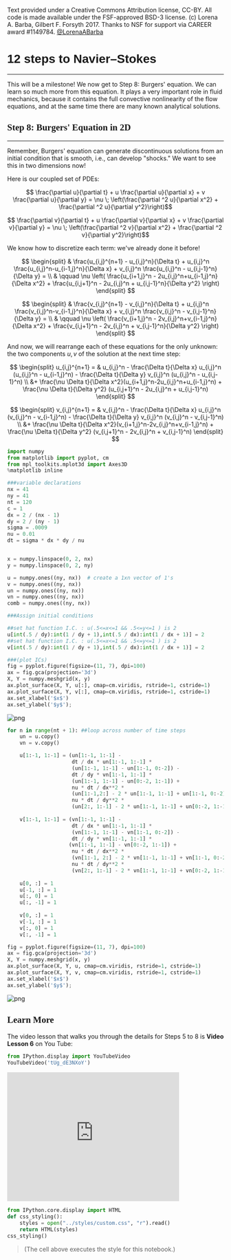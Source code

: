 Text provided under a Creative Commons Attribution license, CC-BY.  All code is made available under the FSF-approved BSD-3 license.  (c) Lorena A. Barba, Gilbert F. Forsyth 2017. Thanks to NSF for support via CAREER award #1149784.
[@LorenaABarba](https://twitter.com/LorenaABarba)

12 steps to Navier–Stokes
=====
***

This will be a milestone! We now get to Step 8: Burgers' equation. We can learn so much more from this equation. It plays a very important role in fluid mechanics, because it contains the full convective nonlinearity of the flow equations, and at the same time there are many known analytical solutions.


Step 8: Burgers' Equation in 2D
----
***

Remember, Burgers' equation can generate discontinuous solutions from an initial condition that is smooth, i.e., can develop "shocks." We want to see this in two dimensions now!

Here is our coupled set of PDEs:

$$
\frac{\partial u}{\partial t} + u \frac{\partial u}{\partial x} + v \frac{\partial u}{\partial y} = \nu \; \left(\frac{\partial ^2 u}{\partial x^2} + \frac{\partial ^2 u}{\partial y^2}\right)$$

$$
\frac{\partial v}{\partial t} + u \frac{\partial v}{\partial x} + v \frac{\partial v}{\partial y} = \nu \; \left(\frac{\partial ^2 v}{\partial x^2} + \frac{\partial ^2 v}{\partial y^2}\right)$$

We know how to discretize each term: we've already done it before!

$$
\begin{split}
& \frac{u_{i,j}^{n+1} - u_{i,j}^n}{\Delta t} + u_{i,j}^n \frac{u_{i,j}^n-u_{i-1,j}^n}{\Delta x} + v_{i,j}^n \frac{u_{i,j}^n - u_{i,j-1}^n}{\Delta y} = \\
& \qquad \nu \left( \frac{u_{i+1,j}^n - 2u_{i,j}^n+u_{i-1,j}^n}{\Delta x^2} + \frac{u_{i,j+1}^n - 2u_{i,j}^n + u_{i,j-1}^n}{\Delta y^2} \right)
\end{split}
$$

$$
\begin{split}
& \frac{v_{i,j}^{n+1} - v_{i,j}^n}{\Delta t} + u_{i,j}^n \frac{v_{i,j}^n-v_{i-1,j}^n}{\Delta x} + v_{i,j}^n \frac{v_{i,j}^n - v_{i,j-1}^n}{\Delta y} = \\
& \qquad \nu \left( \frac{v_{i+1,j}^n - 2v_{i,j}^n+v_{i-1,j}^n}{\Delta x^2} + \frac{v_{i,j+1}^n - 2v_{i,j}^n + v_{i,j-1}^n}{\Delta y^2} \right)
\end{split}
$$

And now, we will rearrange each of these equations for the only unknown: the two components $u,v$ of the solution at the next time step:

$$
\begin{split}
u_{i,j}^{n+1} = & u_{i,j}^n - \frac{\Delta t}{\Delta x} u_{i,j}^n (u_{i,j}^n - u_{i-1,j}^n)  - \frac{\Delta t}{\Delta y} v_{i,j}^n (u_{i,j}^n - u_{i,j-1}^n) \\
&+ \frac{\nu \Delta t}{\Delta x^2}(u_{i+1,j}^n-2u_{i,j}^n+u_{i-1,j}^n) + \frac{\nu \Delta t}{\Delta y^2} (u_{i,j+1}^n - 2u_{i,j}^n + u_{i,j-1}^n)
\end{split}
$$

$$
\begin{split}
v_{i,j}^{n+1} = & v_{i,j}^n - \frac{\Delta t}{\Delta x} u_{i,j}^n (v_{i,j}^n - v_{i-1,j}^n) - \frac{\Delta t}{\Delta y} v_{i,j}^n (v_{i,j}^n - v_{i,j-1}^n) \\
&+ \frac{\nu \Delta t}{\Delta x^2}(v_{i+1,j}^n-2v_{i,j}^n+v_{i-1,j}^n) + \frac{\nu \Delta t}{\Delta y^2} (v_{i,j+1}^n - 2v_{i,j}^n + v_{i,j-1}^n)
\end{split}
$$


```python
import numpy
from matplotlib import pyplot, cm
from mpl_toolkits.mplot3d import Axes3D
%matplotlib inline
```


```python
###variable declarations
nx = 41
ny = 41
nt = 120
c = 1
dx = 2 / (nx - 1)
dy = 2 / (ny - 1)
sigma = .0009
nu = 0.01
dt = sigma * dx * dy / nu


x = numpy.linspace(0, 2, nx)
y = numpy.linspace(0, 2, ny)

u = numpy.ones((ny, nx))  # create a 1xn vector of 1's
v = numpy.ones((ny, nx))
un = numpy.ones((ny, nx)) 
vn = numpy.ones((ny, nx))
comb = numpy.ones((ny, nx))

###Assign initial conditions

##set hat function I.C. : u(.5<=x<=1 && .5<=y<=1 ) is 2
u[int(.5 / dy):int(1 / dy + 1),int(.5 / dx):int(1 / dx + 1)] = 2 
##set hat function I.C. : u(.5<=x<=1 && .5<=y<=1 ) is 2
v[int(.5 / dy):int(1 / dy + 1),int(.5 / dx):int(1 / dx + 1)] = 2
```


```python
###(plot ICs)
fig = pyplot.figure(figsize=(11, 7), dpi=100)
ax = fig.gca(projection='3d')
X, Y = numpy.meshgrid(x, y)
ax.plot_surface(X, Y, u[:], cmap=cm.viridis, rstride=1, cstride=1)
ax.plot_surface(X, Y, v[:], cmap=cm.viridis, rstride=1, cstride=1)
ax.set_xlabel('$x$')
ax.set_ylabel('$y$');
```


![png](output_13_0.png)



```python
for n in range(nt + 1): ##loop across number of time steps
    un = u.copy()
    vn = v.copy()

    u[1:-1, 1:-1] = (un[1:-1, 1:-1] -
                     dt / dx * un[1:-1, 1:-1] * 
                     (un[1:-1, 1:-1] - un[1:-1, 0:-2]) - 
                     dt / dy * vn[1:-1, 1:-1] * 
                     (un[1:-1, 1:-1] - un[0:-2, 1:-1]) + 
                     nu * dt / dx**2 * 
                     (un[1:-1,2:] - 2 * un[1:-1, 1:-1] + un[1:-1, 0:-2]) + 
                     nu * dt / dy**2 * 
                     (un[2:, 1:-1] - 2 * un[1:-1, 1:-1] + un[0:-2, 1:-1]))
    
    v[1:-1, 1:-1] = (vn[1:-1, 1:-1] - 
                     dt / dx * un[1:-1, 1:-1] *
                     (vn[1:-1, 1:-1] - vn[1:-1, 0:-2]) -
                     dt / dy * vn[1:-1, 1:-1] * 
                    (vn[1:-1, 1:-1] - vn[0:-2, 1:-1]) + 
                     nu * dt / dx**2 * 
                     (vn[1:-1, 2:] - 2 * vn[1:-1, 1:-1] + vn[1:-1, 0:-2]) +
                     nu * dt / dy**2 *
                     (vn[2:, 1:-1] - 2 * vn[1:-1, 1:-1] + vn[0:-2, 1:-1]))
     
    u[0, :] = 1
    u[-1, :] = 1
    u[:, 0] = 1
    u[:, -1] = 1
    
    v[0, :] = 1
    v[-1, :] = 1
    v[:, 0] = 1
    v[:, -1] = 1
```


```python
fig = pyplot.figure(figsize=(11, 7), dpi=100)
ax = fig.gca(projection='3d')
X, Y = numpy.meshgrid(x, y)
ax.plot_surface(X, Y, u, cmap=cm.viridis, rstride=1, cstride=1)
ax.plot_surface(X, Y, v, cmap=cm.viridis, rstride=1, cstride=1)
ax.set_xlabel('$x$')
ax.set_ylabel('$y$');
```


![png](output_15_0.png)


## Learn More

The video lesson that walks you through the details for Steps 5 to 8 is **Video Lesson 6** on You Tube:


```python
from IPython.display import YouTubeVideo
YouTubeVideo('tUg_dE3NXoY')
```





<iframe
    width="400"
    height="300"
    src="https://www.youtube.com/embed/tUg_dE3NXoY"
    frameborder="0"
    allowfullscreen
></iframe>





```python
from IPython.core.display import HTML
def css_styling():
    styles = open("../styles/custom.css", "r").read()
    return HTML(styles)
css_styling()
```




<link href='http://fonts.googleapis.com/css?family=Fenix' rel='stylesheet' type='text/css'>
<link href='http://fonts.googleapis.com/css?family=Alegreya+Sans:100,300,400,500,700,800,900,100italic,300italic,400italic,500italic,700italic,800italic,900italic' rel='stylesheet' type='text/css'>
<link href='http://fonts.googleapis.com/css?family=Source+Code+Pro:300,400' rel='stylesheet' type='text/css'>
<style>
    @font-face {
        font-family: "Computer Modern";
        src: url('http://mirrors.ctan.org/fonts/cm-unicode/fonts/otf/cmunss.otf');
    }
    div.cell{
        width:800px;
        margin-left:16% !important;
        margin-right:auto;
    }
    h1 {
        font-family: 'Alegreya Sans', sans-serif;
    }
    h2 {
        font-family: 'Fenix', serif;
    }
    h3{
		font-family: 'Fenix', serif;
        margin-top:12px;
        margin-bottom: 3px;
       }
	h4{
		font-family: 'Fenix', serif;
       }
    h5 {
        font-family: 'Alegreya Sans', sans-serif;
    }	   
    div.text_cell_render{
        font-family: 'Alegreya Sans',Computer Modern, "Helvetica Neue", Arial, Helvetica, Geneva, sans-serif;
        line-height: 135%;
        font-size: 120%;
        width:600px;
        margin-left:auto;
        margin-right:auto;
    }
    .CodeMirror{
            font-family: "Source Code Pro";
			font-size: 90%;
    }
/*    .prompt{
        display: None;
    }*/
    .text_cell_render h1 {
        font-weight: 200;
        font-size: 50pt;
		line-height: 100%;
        color:#CD2305;
        margin-bottom: 0.5em;
        margin-top: 0.5em;
        display: block;
    }	
    .text_cell_render h5 {
        font-weight: 300;
        font-size: 16pt;
        color: #CD2305;
        font-style: italic;
        margin-bottom: .5em;
        margin-top: 0.5em;
        display: block;
    }

    .warning{
        color: rgb( 240, 20, 20 )
        }  
</style>
<script>
    MathJax.Hub.Config({
                        TeX: {
                           extensions: ["AMSmath.js"]
                           },
                tex2jax: {
                    inlineMath: [ ['$','$'], ["\\(","\\)"] ],
                    displayMath: [ ['$$','$$'], ["\\[","\\]"] ]
                },
                displayAlign: 'center', // Change this to 'center' to center equations.
                "HTML-CSS": {
                    styles: {'.MathJax_Display': {"margin": 4}}
                }
        });
</script>




> (The cell above executes the style for this notebook.)
